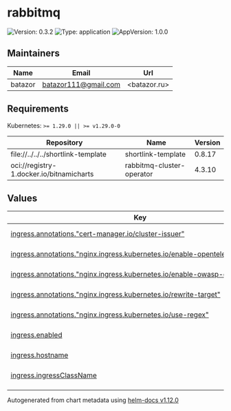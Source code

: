 # rabbitmq

![Version: 0.3.2](https://img.shields.io/badge/Version-0.3.2-informational?style=flat-square) ![Type: application](https://img.shields.io/badge/Type-application-informational?style=flat-square) ![AppVersion: 1.0.0](https://img.shields.io/badge/AppVersion-1.0.0-informational?style=flat-square)

## Maintainers

| Name | Email | Url |
| ---- | ------ | --- |
| batazor | <batazor111@gmail.com> | <batazor.ru> |

## Requirements

Kubernetes: `>= 1.29.0 || >= v1.29.0-0`

| Repository | Name | Version |
|------------|------|---------|
| file://../../../shortlink-template | shortlink-template | 0.8.17 |
| oci://registry-1.docker.io/bitnamicharts | rabbitmq-cluster-operator | 4.3.10 |

## Values

<table height="400px" >
	<thead>
		<th>Key</th>
		<th>Type</th>
		<th>Default</th>
		<th>Description</th>
	</thead>
	<tbody>
		<tr>
			<td id="ingress--annotations--"cert-manager--io/cluster-issuer""><a href="./values.yaml#L42">ingress.annotations."cert-manager.io/cluster-issuer"</a></td>
			<td>
string
</td>
			<td>
				<div style="max-width: 300px;">
<pre lang="json">
"cert-manager-production"
</pre>
</div>
			</td>
			<td></td>
		</tr>
		<tr>
			<td id="ingress--annotations--"nginx--ingress--kubernetes--io/enable-opentelemetry""><a href="./values.yaml#L44">ingress.annotations."nginx.ingress.kubernetes.io/enable-opentelemetry"</a></td>
			<td>
string
</td>
			<td>
				<div style="max-width: 300px;">
<pre lang="json">
"true"
</pre>
</div>
			</td>
			<td></td>
		</tr>
		<tr>
			<td id="ingress--annotations--"nginx--ingress--kubernetes--io/enable-owasp-core-rules""><a href="./values.yaml#L43">ingress.annotations."nginx.ingress.kubernetes.io/enable-owasp-core-rules"</a></td>
			<td>
string
</td>
			<td>
				<div style="max-width: 300px;">
<pre lang="json">
"true"
</pre>
</div>
			</td>
			<td></td>
		</tr>
		<tr>
			<td id="ingress--annotations--"nginx--ingress--kubernetes--io/rewrite-target""><a href="./values.yaml#L45">ingress.annotations."nginx.ingress.kubernetes.io/rewrite-target"</a></td>
			<td>
string
</td>
			<td>
				<div style="max-width: 300px;">
<pre lang="json">
"/$1"
</pre>
</div>
			</td>
			<td></td>
		</tr>
		<tr>
			<td id="ingress--annotations--"nginx--ingress--kubernetes--io/use-regex""><a href="./values.yaml#L46">ingress.annotations."nginx.ingress.kubernetes.io/use-regex"</a></td>
			<td>
string
</td>
			<td>
				<div style="max-width: 300px;">
<pre lang="json">
"true"
</pre>
</div>
			</td>
			<td></td>
		</tr>
		<tr>
			<td id="ingress--enabled"><a href="./values.yaml#L39">ingress.enabled</a></td>
			<td>
bool
</td>
			<td>
				<div style="max-width: 300px;">
<pre lang="json">
true
</pre>
</div>
			</td>
			<td></td>
		</tr>
		<tr>
			<td id="ingress--hostname"><a href="./values.yaml#L48">ingress.hostname</a></td>
			<td>
string
</td>
			<td>
				<div style="max-width: 300px;">
<pre lang="json">
"shortlink.best"
</pre>
</div>
			</td>
			<td></td>
		</tr>
		<tr>
			<td id="ingress--ingressClassName"><a href="./values.yaml#L40">ingress.ingressClassName</a></td>
			<td>
string
</td>
			<td>
				<div style="max-width: 300px;">
<pre lang="json">
"nginx"
</pre>
</div>
			</td>
			<td></td>
		</tr>
		<tr>
			<td id="ingress--paths[0]--path"><a href="./values.yaml#L50">ingress.paths[0].path</a></td>
			<td>
string
</td>
			<td>
				<div style="max-width: 300px;">
<pre lang="json">
"/rabbitmq/?(.*)"
</pre>
</div>
			</td>
			<td></td>
		</tr>
		<tr>
			<td id="ingress--paths[0]--service--name"><a href="./values.yaml#L52">ingress.paths[0].service.name</a></td>
			<td>
string
</td>
			<td>
				<div style="max-width: 300px;">
<pre lang="json">
"shortlink"
</pre>
</div>
			</td>
			<td></td>
		</tr>
		<tr>
			<td id="ingress--paths[0]--service--port"><a href="./values.yaml#L53">ingress.paths[0].service.port</a></td>
			<td>
int
</td>
			<td>
				<div style="max-width: 300px;">
<pre lang="json">
15672
</pre>
</div>
			</td>
			<td></td>
		</tr>
		<tr>
			<td id="rabbitmq-cluster-operator--clusterOperator--metrics--service--enabled"><a href="./values.yaml#L21">rabbitmq-cluster-operator.clusterOperator.metrics.service.enabled</a></td>
			<td>
bool
</td>
			<td>
				<div style="max-width: 300px;">
<pre lang="json">
true
</pre>
</div>
			</td>
			<td></td>
		</tr>
		<tr>
			<td id="rabbitmq-cluster-operator--clusterOperator--metrics--serviceMonitor--additionalLabels--release"><a href="./values.yaml#L26">rabbitmq-cluster-operator.clusterOperator.metrics.serviceMonitor.additionalLabels.release</a></td>
			<td>
string
</td>
			<td>
				<div style="max-width: 300px;">
<pre lang="json">
"prometheus-operator"
</pre>
</div>
			</td>
			<td></td>
		</tr>
		<tr>
			<td id="rabbitmq-cluster-operator--clusterOperator--metrics--serviceMonitor--enabled"><a href="./values.yaml#L24">rabbitmq-cluster-operator.clusterOperator.metrics.serviceMonitor.enabled</a></td>
			<td>
bool
</td>
			<td>
				<div style="max-width: 300px;">
<pre lang="json">
true
</pre>
</div>
			</td>
			<td></td>
		</tr>
		<tr>
			<td id="rabbitmq-cluster-operator--enabled"><a href="./values.yaml#L13">rabbitmq-cluster-operator.enabled</a></td>
			<td>
bool
</td>
			<td>
				<div style="max-width: 300px;">
<pre lang="json">
true
</pre>
</div>
			</td>
			<td></td>
		</tr>
		<tr>
			<td id="rabbitmq-cluster-operator--fullnameOverride"><a href="./values.yaml#L15">rabbitmq-cluster-operator.fullnameOverride</a></td>
			<td>
string
</td>
			<td>
				<div style="max-width: 300px;">
<pre lang="json">
"rabbitmq"
</pre>
</div>
			</td>
			<td></td>
		</tr>
		<tr>
			<td id="rabbitmq-cluster-operator--msgTopologyOperator--metrics--service--enabled"><a href="./values.yaml#L31">rabbitmq-cluster-operator.msgTopologyOperator.metrics.service.enabled</a></td>
			<td>
bool
</td>
			<td>
				<div style="max-width: 300px;">
<pre lang="json">
true
</pre>
</div>
			</td>
			<td></td>
		</tr>
		<tr>
			<td id="rabbitmq-cluster-operator--msgTopologyOperator--metrics--serviceMonitor--additionalLabels--release"><a href="./values.yaml#L36">rabbitmq-cluster-operator.msgTopologyOperator.metrics.serviceMonitor.additionalLabels.release</a></td>
			<td>
string
</td>
			<td>
				<div style="max-width: 300px;">
<pre lang="json">
"prometheus-operator"
</pre>
</div>
			</td>
			<td></td>
		</tr>
		<tr>
			<td id="rabbitmq-cluster-operator--msgTopologyOperator--metrics--serviceMonitor--enabled"><a href="./values.yaml#L34">rabbitmq-cluster-operator.msgTopologyOperator.metrics.serviceMonitor.enabled</a></td>
			<td>
bool
</td>
			<td>
				<div style="max-width: 300px;">
<pre lang="json">
true
</pre>
</div>
			</td>
			<td></td>
		</tr>
		<tr>
			<td id="rabbitmq--clusterName"><a href="./values.yaml#L10">rabbitmq.clusterName</a></td>
			<td>
string
</td>
			<td>
				<div style="max-width: 300px;">
<pre lang="json">
"shortlink"
</pre>
</div>
			</td>
			<td></td>
		</tr>
		<tr>
			<td id="secret--read[0]"><a href="./values.yaml#L7">secret.read[0]</a></td>
			<td>
string
</td>
			<td>
				<div style="max-width: 300px;">
<pre lang="json">
"shortlink"
</pre>
</div>
			</td>
			<td></td>
		</tr>
	</tbody>
</table>

----------------------------------------------
Autogenerated from chart metadata using [helm-docs v1.12.0](https://github.com/norwoodj/helm-docs/releases/v1.12.0)
